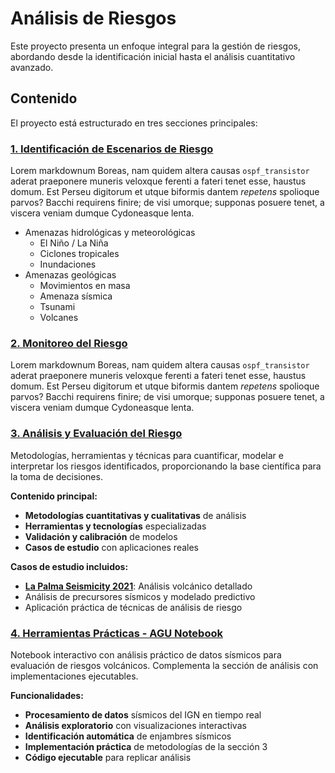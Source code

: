 # Análisis de Riesgos

Este proyecto presenta un enfoque integral para la gestión de riesgos, abordando desde la identificación inicial hasta el análisis cuantitativo avanzado.

## Contenido

El proyecto está estructurado en tres secciones principales:

### [1. Identificación de Escenarios de Riesgo](identificacion-escenarios.md)
Lorem markdownum Boreas, nam quidem altera causas `ospf_transistor` aderat
praeponere muneris veloxque ferenti a fateri tenet esse, haustus domum. Est Perseu digitorum et utque biformis dantem *repetens* spolioque parvos? Bacchi requirens finire; de visi umorque; supponas posuere tenet, a viscera veniam dumque Cydoneasque lenta.

- Amenazas hidrológicas y meteorológicas
    - El Niño / La Niña
    - Ciclones tropicales
    - Inundaciones 
- Amenazas geológicas
    - Movimientos en masa
    - Amenaza sísmica
    - Tsunami
    - Volcanes


### [2. Monitoreo del Riesgo](monitoreo-riesgo.md) 
Lorem markdownum Boreas, nam quidem altera causas `ospf_transistor` aderat
praeponere muneris veloxque ferenti a fateri tenet esse, haustus domum. Est Perseu digitorum et utque biformis dantem *repetens* spolioque parvos? Bacchi requirens finire; de visi umorque; supponas posuere tenet, a viscera veniam dumque Cydoneasque lenta.

### [3. Análisis y Evaluación del Riesgo](analisis-evaluacion.md)
Metodologías, herramientas y técnicas para cuantificar, modelar e interpretar los riesgos identificados, proporcionando la base científica para la toma de decisiones.

**Contenido principal:**
- **Metodologías cuantitativas y cualitativas** de análisis
- **Herramientas y tecnologías** especializadas
- **Validación y calibración** de modelos
- **Casos de estudio** con aplicaciones reales

**Casos de estudio incluidos:**
- **[La Palma Seismicity 2021](la-palma-seismicity.md)**: Análisis volcánico detallado
- Análisis de precursores sísmicos y modelado predictivo
- Aplicación práctica de técnicas de análisis de riesgo

### [4. Herramientas Prácticas - AGU Notebook](agu-notebook.ipynb)
Notebook interactivo con análisis práctico de datos sísmicos para evaluación de riesgos volcánicos. Complementa la sección de análisis con implementaciones ejecutables.

**Funcionalidades:**
- **Procesamiento de datos** sísmicos del IGN en tiempo real
- **Análisis exploratorio** con visualizaciones interactivas
- **Identificación automática** de enjambres sísmicos
- **Implementación práctica** de metodologías de la sección 3
- **Código ejecutable** para replicar análisis